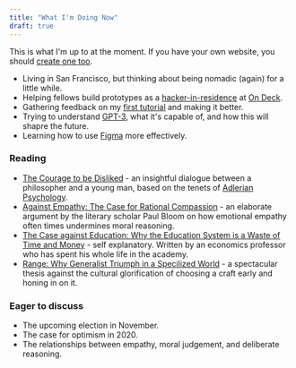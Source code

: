 ```yaml
---
title: "What I'm Doing Now"
draft: true
---
```


This is what I'm up to at the moment. If you have your own website, you should [create one too](https://nownownow.com/about).

- Living in San Francisco, but thinking about being nomadic (again) for a little while.
- Helping fellows build prototypes as a [hacker-in-residence](./odf) at [On Deck](https://beondeck.com).
- Gathering feedback on my [first tutorial](./posts/building-a-fullstack-twitter-clone) and making it better.
- Trying to understand [GPT-3](https://arxiv.org/abs/2005.14165), what it's capable of, and how this will shapre the future.
- Learning how to use [Figma](https://figma.com) more effectively.

### Reading

- [The Courage to be Disliked](https://www.amazon.com/Courage-Be-Disliked-Phenomenon-Happiness/dp/1501197274) - an insightful dialogue between a philosopher and a young man, based on the tenets of [Adlerian Psychology](https://en.wikipedia.org/wiki/Individual_psychology).
- [Against Empathy: The Case for Rational Compassion](https://www.amazon.com/Against-Empathy-Case-Rational-Compassion-ebook/dp/B01CY2LCZI/ref=sr_1_1?crid=1SHC8OL33BS6V&dchild=1&keywords=against+empathy&qid=1595301193&s=books&sprefix=against+e%2Cstripbooks%2C215&sr=1-1) - an elaborate argument by the literary scholar Paul Bloom on how emotional empathy often times undermines moral reasoning.
- [The Case against Education: Why the Education System is a Waste of Time and Money](https://www.amazon.com/Case-against-Education-System-Waste/dp/0691196451/ref=sr_1_1?crid=1BCMPGB4VG0VN&dchild=1&keywords=the+case+against+education&qid=1595301376&s=books&sprefix=the+case+against+ed%2Cstripbooks%2C212&sr=1-1) - self explanatory. Written by an economics professor who has spent his whole life in the academy.
- [Range: Why Generalist Triumph in a Specilized World](https://www.amazon.com/Range-Generalists-Triumph-Specialized-World/dp/0735214484/ref=sr_1_1?dchild=1&keywords=range&qid=1595301521&s=books&sr=1-1) - a spectacular thesis against the cultural glorification of choosing a craft early and honing in on it.

### Eager to discuss

- The upcoming election in November.
- The case for optimism in 2020.
- The relationships between empathy, moral judgement, and deliberate reasoning.
